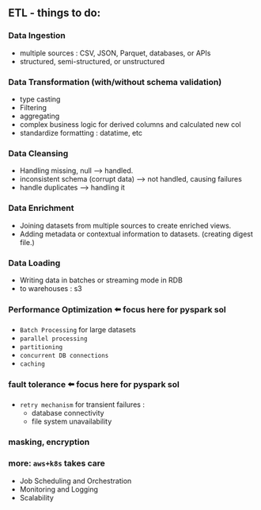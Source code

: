 ## ETL - things to do:
### Data **Ingestion**
  - multiple sources : CSV, JSON, Parquet, databases, or APIs
  - structured, semi-structured, or unstructured

### Data **Transformation** (with/without schema validation)
  - type casting
  - Filtering
  - aggregating
  - complex business logic for derived columns and calculated new col
  - standardize formatting : datatime, etc

### Data **Cleansing**
  - Handling missing, null --> handled.
  - inconsistent schema (corrupt data) --> not handled, causing failures
  - handle duplicates --> handling it

### Data **Enrichment**
  - Joining datasets from multiple sources to create enriched views.
  - Adding metadata or contextual information to datasets. (creating digest file.)

### Data **Loading**
  - Writing data in batches or streaming mode in RDB
  - to warehouses : s3

###  **Performance Optimization** ⬅️ focus here for pyspark sol
  - `Batch Processing` for large datasets
  - `parallel processing`
  - `partitioning`
  - `concurrent DB connections`
  - `caching`

### **fault tolerance** ⬅️ focus here for pyspark sol
  - `retry mechanism` for transient failures :
    - database connectivity
    - file system unavailability

### **masking, encryption**

### **more:** `aws+k8s` takes care
- Job Scheduling and Orchestration
- Monitoring and Logging
- Scalability